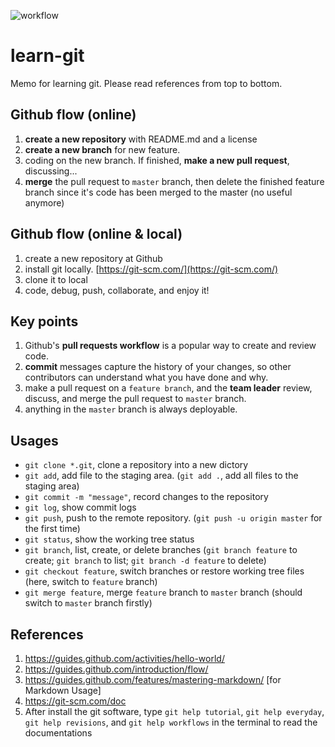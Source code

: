 ![workflow](https://git-scm.com/images/about/index1@2x.png)

# learn-git
Memo for learning git. Please read references from top to bottom.

## Github flow (online)
1. **create a new repository** with README.md and a license
2. **create a new branch** for new feature. 
3. coding on the new branch. If finished, **make a new pull request**, discussing...
4. **merge** the pull request to `master` branch, then delete the finished feature branch since it's code has been merged to the master (no useful anymore)

## Github flow (online & local)
1. create a new repository at Github
2. install git locally. [https://git-scm.com/](https://git-scm.com/)
3. clone it to local
4. code, debug, push, collaborate, and enjoy it!

## Key points
1. Github's **pull requests workflow** is a popular way to create and review code.
2. **commit** messages capture the history of your changes, so other contributors can understand what you have done and why.
3. make a pull request on a `feature branch`, and the **team leader** review, discuss, and merge the pull request to `master` branch.
4. anything in the `master` branch is always deployable.

## Usages
* `git clone *.git`, clone a repository into a new dictory
* `git add`, add file to the staging area. (`git add .`, add all files to the staging area)
* `git commit -m "message"`, record changes to the repository
* `git log`, show commit logs
* `git push`, push to the remote repository. (`git push -u origin master` for the first time)
* `git status`, show the working tree status
* `git branch`, list, create, or delete branches (`git branch feature` to create; `git branch` to list; `git branch -d feature` to delete)
* `git checkout feature`, switch branches or restore working tree files (here, switch to `feature` branch)
* `git merge feature`, merge `feature` branch to `master` branch (should switch to `master` branch firstly)

## References
1. https://guides.github.com/activities/hello-world/ 
2. https://guides.github.com/introduction/flow/
3. https://guides.github.com/features/mastering-markdown/ [for Markdown Usage]
4. https://git-scm.com/doc
5. After install the git software, type `git help tutorial`, `git help everyday`, `git help revisions`, and `git help workflows` in the terminal to read the documentations

